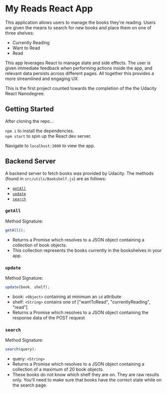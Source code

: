 # My Reads React App

This application allows users to manage the books they're reading. Users are given the means to search for new books and place them on one of three shelves:

- Currently Reading
- Want to Read
- Read

This app leverages React to manage state and side effects. The user is given immediate feedback when performing actions inside the app, and relevant data persists across different pages. All together this provides a more streamlined and engaging UX.

This is the first project counted towards the completion of the the Udacity React Nanodegree.

## Getting Started

After cloning the repo...

`npm i` to install the dependencies.<br>
`npm start` to spin up the React dev server.

Navigate to `localhost:3000` to view the app.

## Backend Server

A backend server to fetch books was provided by Udacity. The methods (found in `src/utils/Bookshelf.js`) are as follows:

- [`getAll`](#getall)
- [`update`](#update)
- [`search`](#search)

### `getAll`

Method Signature:

```js
getAll();
```

- Returns a Promise which resolves to a JSON object containing a collection of book objects.
- This collection represents the books currently in the bookshelves in your app.

### `update`

Method Signature:

```js
update(book, shelf);
```

- book: `<Object>` containing at minimum an `id` attribute
- shelf: `<String>` contains one of ["wantToRead", "currentlyReading", "read"]
- Returns a Promise which resolves to a JSON object containing the response data of the POST request

### `search`

Method Signature:

```js
search(query);
```

- query: `<String>`
- Returns a Promise which resolves to a JSON object containing a collection of a maximum of 20 book objects.
- These books do not know which shelf they are on. They are raw results only. You'll need to make sure that books have the correct state while on the search page.
